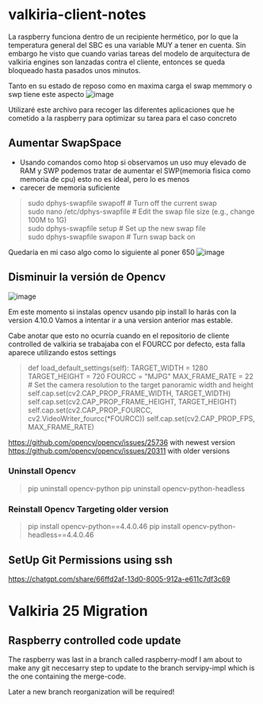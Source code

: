 # valkiria-client-notes

La raspberry funciona dentro de un recipiente hermético, por lo que la temperatura general del SBC es una variable MUY a tener en cuenta. Sin embargo he visto 
que cuando varias tareas del modelo de arquitectura de valkiria engines son lanzadas contra el cliente, entonces se queda bloqueado hasta pasados unos minutos.

Tanto en su estado de reposo como en maxima carga el swap memmory o swp tiene este aspecto ![image](https://github.com/user-attachments/assets/27599ae2-1083-44b1-8e37-4cb3a72e35fd)

Utilizaré este archivo para recoger las diferentes aplicaciones que he cometido a la raspberry para optimizar su tarea para el caso concreto


## Aumentar SwapSpace

- Usando comandos como htop si observamos un uso muy elevado de RAM y SWP podemos tratar de aumentar el SWP(memoria fisica como memoria de cpu) esto no es ideal, pero lo es menos
- carecer de memoria suficiente

> sudo dphys-swapfile swapoff  # Turn off the current swap  
> sudo nano /etc/dphys-swapfile  # Edit the swap file size (e.g., change 100M to 1G)  
> sudo dphys-swapfile setup  # Set up the new swap file  
> sudo dphys-swapfile swapon  # Turn swap back on  

Quedaría en mi caso algo como lo siguiente al poner 650
![image](https://github.com/user-attachments/assets/fd1bc95c-6b59-4597-b11a-c8c15b428b16)

## Disminuir la versión de Opencv
![image](https://github.com/user-attachments/assets/66d7c495-ec85-4718-bbed-ee6beeb63221)

Em este momento si instalas opencv usando pip install lo harás con la version 4.10.0
Vamos a intentar ir a una version anterior mas estable.

Cabe anotar que esto no ocurría cuando en el repositorio de cliente controlled de valkiria se trabajaba con el FOURCC por defecto, esta
falla aparece utilizando estos settings

>    def load_default_settings(self):
        TARGET_WIDTH = 1280
        TARGET_HEIGHT = 720
        FOURCC = "MJPG"
        MAX_FRAME_RATE = 22
        # Set the camera resolution to the target panoramic width and height
        self.cap.set(cv2.CAP_PROP_FRAME_WIDTH, TARGET_WIDTH)
        self.cap.set(cv2.CAP_PROP_FRAME_HEIGHT, TARGET_HEIGHT)
        self.cap.set(cv2.CAP_PROP_FOURCC, cv2.VideoWriter_fourcc(*FOURCC))
>        self.cap.set(cv2.CAP_PROP_FPS, MAX_FRAME_RATE)


https://github.com/opencv/opencv/issues/25736 with newest version 
https://github.com/opencv/opencv/issues/20311 with older versions 

### Uninstall Opencv
> pip uninstall opencv-python 
> pip uninstall opencv-python-headless

### Reinstall Opencv Targeting older version
> pip install opencv-python==4.4.0.46 
> pip install opencv-python-headless==4.4.0.46 

## SetUp Git Permissions using ssh
https://chatgpt.com/share/66ffd2af-13d0-8005-912a-e611c7df3c69
 

# Valkiria 25 Migration

## Raspberry controlled code update

The raspberry was last in a branch called raspberry-modf
I am about to make any git neccesarry step to update to the branch servipy-impl which is the one containing the merge-code.

Later a new branch reorganization will be required!